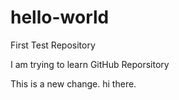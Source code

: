 # hello-world
First Test Repository

I am trying to learn GitHub Reporsitory 

This is a new change.
hi there.
